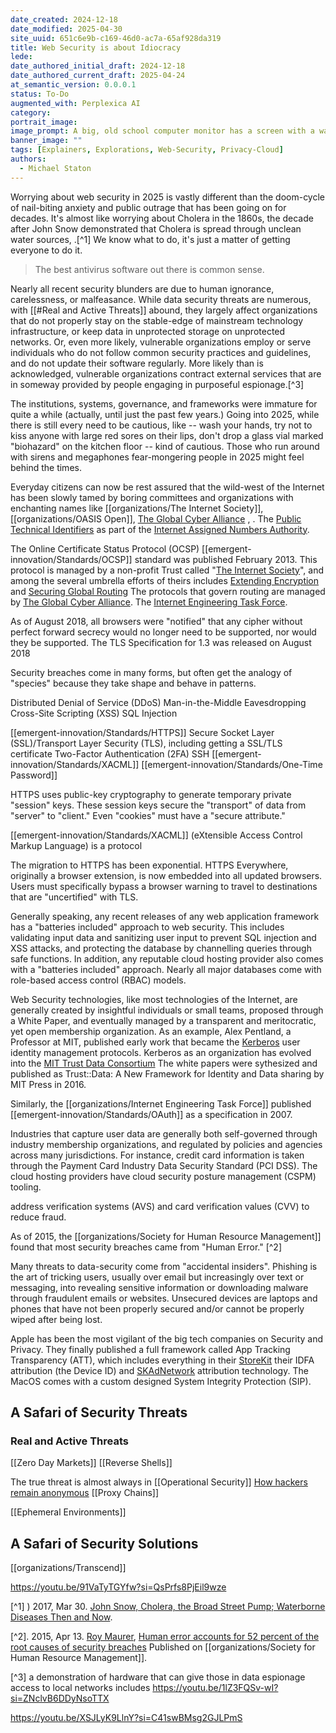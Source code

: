 ```yaml
---
date_created: 2024-12-18
date_modified: 2025-04-30
site_uuid: 651c6e9b-c169-46d0-ac7a-65af928da319
title: Web Security is about Idiocracy
lede: 
date_authored_initial_draft: 2024-12-18
date_authored_current_draft: 2025-04-24
at_semantic_version: 0.0.0.1
status: To-Do
augmented_with: Perplexica AI
category: 
portrait_image: 
image_prompt: A big, old school computer monitor has a screen with a warning sign -- Do not click here.  And the mouse is hovering over the caution button.
banner_image: ""
tags: [Explainers, Explorations, Web-Security, Privacy-Cloud]
authors:
  - Michael Staton
---
```


Worrying about web security in 2025 is vastly different than the doom-cycle of nail-biting anxiety and public outrage that has been going on for decades. It's almost like worrying about Cholera in the 1860s, the decade after John Snow demonstrated that Cholera is spread through unclean water sources, .[^1] We know what to do, it's just a matter of getting everyone to do it.  

>The best antivirus software out there is common sense. 

Nearly all recent security blunders are due to human ignorance, carelessness, or malfeasance. While data security threats are numerous, with [[#Real and Active Threats]] abound, they largely affect organizations that do not properly stay on the stable-edge of mainstream technology infrastructure, or keep data in unprotected storage on unprotected networks.  Or, even more likely, vulnerable organizations employ or serve individuals who do not follow common security practices and guidelines, and do not update their software regularly. More likely than is acknowledged, vulnerable organizations contract external services that are in someway provided by people engaging in purposeful espionage.[^3]

The institutions, systems, governance, and frameworks were immature for quite a while (actually, until just the past few years.)  Going into 2025,  while there is still every need to be cautious,  like --  wash your hands, try not to kiss anyone with large red sores on their lips, don't drop a glass vial marked "biohazard" on the kitchen floor -- kind of cautious. Those who run around with sirens and megaphones fear-mongering people in 2025 might feel behind the times.  

Everyday citizens can now be rest assured that the wild-west of the Internet has been slowly tamed by boring committees and organizations with enchanting names like [[organizations/The Internet Society]], [[organizations/OASIS Open]],  [The Global Cyber Alliance](https://globalcyberalliance.org/) , .  The [Public Technical Identifiers](https://pti.icann.org/) as part of the [Internet Assigned Numbers Authority](https://www.iana.org/).



The Online Certificate Status Protocol (OCSP) [[emergent-innovation/Standards/OCSP]] standard was published February 2013. This protocol is managed by a non-profit Trust called "[The Internet Society](https://www.internetsociety.org/)", and among the several umbrella efforts of theirs includes [Extending Encryption](https://www.internetsociety.org/action-plan/encryption/) and [Securing Global Routing](https://www.internetsociety.org/action-plan/securing-global-routing/)
The protocols that govern routing are managed by [The Global Cyber Alliance](https://globalcyberalliance.org/).  The [Internet Engineering Task Force](https://www.ietf.org/).

As of August 2018, all browsers were "notified" that any cipher without perfect forward secrecy would no longer need to be supported, nor would they be supported.  The TLS Specification for 1.3 was released on August 2018


Security breaches come in many forms, but often get the analogy of "species" because they take shape and behave in patterns. 

Distributed Denial of Service (DDoS)
Man-in-the-Middle
Eavesdropping
Cross-Site Scripting (XSS)
SQL Injection

[[emergent-innovation/Standards/HTTPS]] 
Secure Socket Layer (SSL)/Transport Layer Security (TLS), including getting a SSL/TLS certificate
Two-Factor Authentication (2FA)
SSH
[[emergent-innovation/Standards/XACML]]
[[emergent-innovation/Standards/One-Time Password]]



HTTPS uses public-key cryptography to generate temporary private "session" keys.  These session keys secure the "transport" of data from "server" to "client." Even "cookies" must have a "secure attribute."

[[emergent-innovation/Standards/XACML]] (eXtensible Access Control Markup Language) is a protocol 

The migration to HTTPS has been exponential.   HTTPS Everywhere, originally a browser extension, is now embedded into all updated browsers.  Users must specifically bypass a browser warning to travel to destinations that are "uncertified" with TLS.  

 Generally speaking, any recent releases of any web application framework has a "batteries included" approach to web security.  This includes validating input data and sanitizing user input to prevent SQL injection and XSS attacks, and protecting the database by channelling queries through safe functions. In addition, any reputable cloud hosting provider also comes with a "batteries included" approach. Nearly all major databases come with role-based access control (RBAC) models.  

Web Security technologies, like most technologies of the Internet, are generally created by insightful individuals or small teams, proposed through a White Paper, and eventually managed by a transparent and meritocratic, yet open membership organization. As an example, Alex Pentland, a Professor at MIT, published early work that became the [Kerberos](https://www.kerberos.org/) user identity management protocols. Kerberos as an organization has evolved into the [MIT Trust Data Consortium](https://trust.mit.edu/)  The white papers were sythesized and published as Trust::Data: A New Framework for Identity and Data sharing by MIT Press in 2016.  

Similarly, the [[organizations/Internet Engineering Task Force]] published [[emergent-innovation/Standards/OAuth]] as a specification in 2007. 

Industries that capture user data are generally both self-governed through industry membership organizations, and regulated by policies and agencies across many jurisdictions.  For instance, credit card information is taken through the Payment Card Industry Data Security Standard (PCI DSS). The cloud hosting providers have cloud security posture management (CSPM) tooling. 

address verification systems (AVS) and card verification values (CVV) to reduce fraud.


As of 2015, the [[organizations/Society for Human Resource Management]] found that most security breaches came from "Human Error." [^2] 

Many threats to data-security come from "accidental insiders".  Phishing is the art of tricking users, usually over email but increasingly over text or messaging, into revealing sensitive information or downloading malware through fraudulent emails or websites. Unsecured devices are laptops and phones that have not been properly secured and/or cannot be properly wiped after being lost. 

Apple has been the most vigilant of the big tech companies on Security and Privacy.  They finally published a full framework called App Tracking Transparency (ATT), which includes everything in their [StoreKit](https://developer.apple.com/documentation/storekit) their IDFA attribution (the Device ID) and [SKAdNetwork](https://developer.apple.com/documentation/storekit/skadnetwork/) attribution technology. The MacOS comes with a custom designed System Integrity Protection (SIP).

## A Safari of Security Threats

### Real and Active Threats
[[Zero Day Markets]] 
[[Reverse Shells]]

The true threat is almost always in [[Operational Security]]
[How hackers remain anonymous](https://youtu.be/BWVyp0wYpgA?si=gTtiRorghVowj3x3)  [[Proxy Chains]]

[[Ephemeral Environments]]



## A Safari of Security Solutions

[[organizations/Transcend]] 


https://youtu.be/91VaTyTGYfw?si=QsPrfs8PjEil9wze

[^1] ) 2017, Mar 30. [John Snow, Cholera, the Broad Street Pump; Waterborne Diseases Then and Now](https://pmc.ncbi.nlm.nih.gov/articles/PMC7150208/). 

[^2]. 2015, Apr 13. [Roy Maurer](https://www.shrm.org/mena/about/bio/roy-maurer), [Human error accounts for 52 percent of the root causes of security breaches](https://www.shrm.org/mena/topics-tools/news/risk-management/human-error-cited-top-cause-data-breaches) Published on [[organizations/Society for Human Resource Management]].

[^3] a demonstration of hardware that can give those in data espionage access to local networks includes https://youtu.be/1lZ3FQSv-wI?si=ZNclvB6DDyNsoTTX

https://youtu.be/XSJLyK9LlnY?si=C41swBMsg2GJLPmS